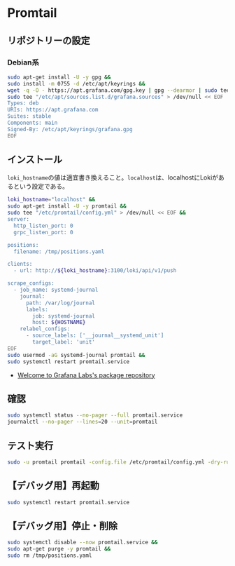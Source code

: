 # Promtail
## リポジトリーの設定
### Debian系
```sh
sudo apt-get install -U -y gpg &&
sudo install -m 0755 -d /etc/apt/keyrings &&
wget -q -O - https://apt.grafana.com/gpg.key | gpg --dearmor | sudo tee /etc/apt/keyrings/grafana.gpg > /dev/null &&
sudo tee "/etc/apt/sources.list.d/grafana.sources" > /dev/null << EOF
Types: deb
URIs: https://apt.grafana.com
Suites: stable
Components: main
Signed-By: /etc/apt/keyrings/grafana.gpg
EOF
```

## インストール
`loki_hostname`の値は適宜書き換えること。`localhost`は、localhostにLokiがあるという設定である。
```sh
loki_hostname="localhost" &&
sudo apt-get install -U -y promtail &&
sudo tee "/etc/promtail/config.yml" > /dev/null << EOF &&
server:
  http_listen_port: 0
  grpc_listen_port: 0

positions:
  filename: /tmp/positions.yaml

clients:
  - url: http://${loki_hostname}:3100/loki/api/v1/push

scrape_configs:
  - job_name: systemd-journal
    journal:
      path: /var/log/journal
      labels:
        job: systemd-journal
        host: ${HOSTNAME}
    relabel_configs:
      - source_labels: ['__journal__systemd_unit']
        target_label: 'unit'
EOF
sudo usermod -aG systemd-journal promtail &&
sudo systemctl restart promtail.service
```
- [Welcome to Grafana Labs's package repository](https://apt.grafana.com/)

## 確認
```sh
sudo systemctl status --no-pager --full promtail.service
journalctl --no-pager --lines=20 --unit=promtail
```

## テスト実行
```sh
sudo -u promtail promtail -config.file /etc/promtail/config.yml -dry-run
```

## 【デバッグ用】再起動
```sh
sudo systemctl restart promtail.service
```

## 【デバッグ用】停止・削除
```sh
sudo systemctl disable --now promtail.service &&
sudo apt-get purge -y promtail &&
sudo rm /tmp/positions.yaml
```
